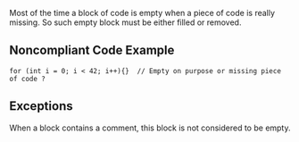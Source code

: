 
Most of the time a block of code is empty when a piece of code is really missing. So such empty block must be either filled or removed.

## Noncompliant Code Example


    for (int i = 0; i < 42; i++){}  // Empty on purpose or missing piece of code ?


## Exceptions

When a block contains a comment, this block is not considered to be empty.

